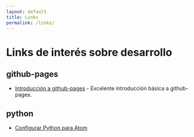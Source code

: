 ```yaml
---
layout: default
title: Links
permalink: /links/
---
```


# Links de interés sobre desarrollo

## github-pages
* [Introducción a github-pages](http://jmcglone.com/guides/github-pages/) - Excelente introducción básica a github-pages.

## python
* [Configurar Python para Atom](http://www.marinamele.com/install-and-configure-atom-editor-for-python)
